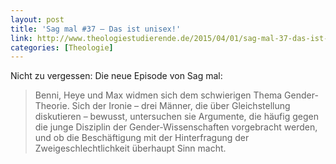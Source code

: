 ```yaml
---
layout: post
title: 'Sag mal #37 – Das ist unisex!'
link: http://www.theologiestudierende.de/2015/04/01/sag-mal-37-das-ist-unisex/
categories: [Theologie]
---
```


Nicht zu vergessen: Die neue Episode von Sag mal:

> Benni, Heye und Max widmen sich dem schwierigen Thema Gender-Theorie. Sich der Ironie – drei Männer, die über Gleichstellung diskutieren – bewusst, untersuchen sie Argumente, die häufig gegen die junge Disziplin der Gender-Wissenschaften vorgebracht werden, und ob die Beschäftigung mit der Hinterfragung der Zweigeschlechtlichkeit überhaupt Sinn macht.